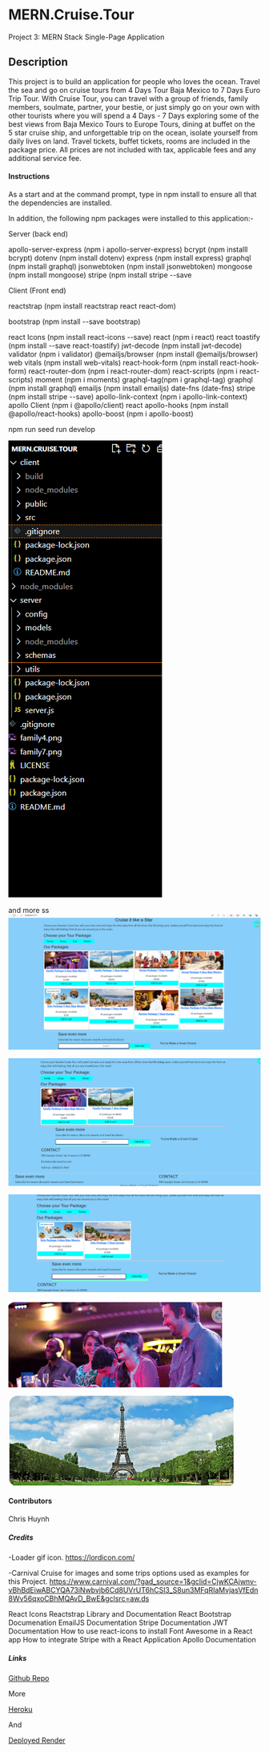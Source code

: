 # MERN.Cruise.Tour
Project 3: MERN Stack Single-Page Application

## Description
This project is to build an application for people who loves the ocean. Travel the sea and go on cruise tours from 4 Days Tour Baja Mexico to 7 Days Euro Trip Tour. With Cruise Tour, you can travel with a group of friends, family members, soulmate, partner, your bestie, or just simply go on your own with other tourists where you will spend a 4 Days - 7 Days exploring some of the best views from Baja Mexico Tours to Europe Tours, dining at buffet on the 5 star cruise ship, and unforgettable trip on the ocean, isolate yourself from daily lives on land.  Travel tickets, buffet tickets, rooms are included in the package price.  All prices are not included with tax, applicable fees and any additional service fee.

#### Instructions
As a start and at the command prompt, type in npm install to ensure all that the dependencies are installed.

In addition, the following npm packages were installed to this application:-

Server (back end)

apollo-server-express (npm i apollo-server-express)
bcrypt (npm installl bcrypt)
dotenv (npm install dotenv)
express (npm install express)
graphql (npm install graphql)
jsonwebtoken (npm install jsonwebtoken)
mongoose (npm install mongoose)
stripe (npm install stripe --save



Client (Front end)

<p>reactstrap (npm install reactstrap react react-dom)</p>
<p>bootstrap (npm install --save bootstrap) </p>
react Icons (npm install react-icons --save)
react (npm i react)
react toastify (npm install --save react-toastify)
jwt-decode (npm install jwt-decode)
validator (npm i validator)
@emailjs/browser (npm install @emailjs/browser)
web vitals (npm install web-vitals)
react-hook-form (npm install react-hook-form)
react-router-dom (npm i react-router-dom)
react-scripts (npm i react-scripts)
moment (npm i moments)
graphql-tag(npm i graphql-tag)
graphql (npm install graphql)
emailjs (npm install emailjs)
date-fns (date-fns)
stripe (npm install stripe --save)
apollo-link-context (npm i apollo-link-context)
apollo Client (npm i @apollo/client)
react apollo-hooks (npm install @apollo/react-hooks)
apollo-boost (npm i apollo-boost)


npm run seed
run develop



![alt text](mvcpattern.png)

and more ss
![alt text](client/public/images/homepage.png)

![alt text](client/public/images/packagespage.png)

![alt text](client/public/images/solopackage.png)


![alt text](family4.png)

![alt text](family7.png)


#### Contributors
Chris Huynh


##### Credits
-Loader gif icon.
https://lordicon.com/

-Carnival Cruise for images and some trips options used as examples for this Project.
https://www.carnival.com/?gad_source=1&gclid=CjwKCAjwnv-vBhBdEiwABCYQA73iNwbvjb6Cd8UVrUT6hCSl3_S8un3MFqRlaMvjasVfEdn8Wv56qxoCBhMQAvD_BwE&gclsrc=aw.ds 
    
React Icons
Reactstrap Library and Documentation
React Bootstrap Documenation
EmailJS Documentation
Stripe Documentation
JWT Documentation
How to use react-icons to install Font Awesome in a React app 
How to integrate Stripe with a React Application
Apollo Documentation



##### Links
<a href src =  "https://github.com/ceewizz/MERN.Cruise.Tour/blob/main/README.md"> Github Repo </a>

<p>More</p>
<a href src = "  https://mern-cruise-tour-01efbbed0b66.herokuapp.com/>">Heroku</a>
<p> And </p>
<a href src ="https://mern-cruise-tour.onrender.com">Deployed Render</a>
